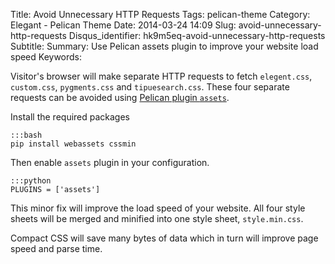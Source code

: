 Title: Avoid Unnecessary HTTP Requests
Tags: pelican-theme
Category: Elegant - Pelican Theme
Date: 2014-03-24 14:09
Slug: avoid-unnecessary-http-requests
Disqus_identifier: hk9m5eq-avoid-unnecessary-http-requests
Subtitle: 
Summary: Use Pelican assets plugin to improve your website load speed 
Keywords: 

Visitor's browser will make separate HTTP requests to fetch `elegent.css`,
`custom.css`, `pygments.css` and `tipuesearch.css`. These four separate
requests can be avoided using [Pelican plugin
`assets`](https://github.com/getpelican/pelican-plugins/tree/master/assets).

Install the required packages

    :::bash
    pip install webassets cssmin

Then enable `assets` plugin in your configuration.

    :::python
    PLUGINS = ['assets']

This minor fix will improve the load speed of your website. All four style
sheets will be merged and minified into one style sheet, `style.min.css`.

Compact CSS will save many bytes of data which in turn will improve page speed
and parse time.

